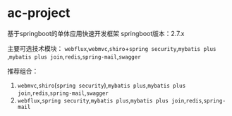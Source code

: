 # ac-project
基于springboot的单体应用快速开发框架
springboot版本：2.7.x

主要可选技术模块：
`webflux`,`webmvc`,`shiro`+`spring security`,`mybatis plus`
,`mybatis plus join`,`redis`,`spring-mail`,`swagger`

推荐组合：
1. `webmvc`,`shiro`(`spring security`),`mybatis plus`,`mybatis plus join`,`redis`,`spring-mail`,`swagger`
2. `webflux`,`spring security`,`mybatis plus`,`mybatis plus join`,`redis`,`spring-mail`



